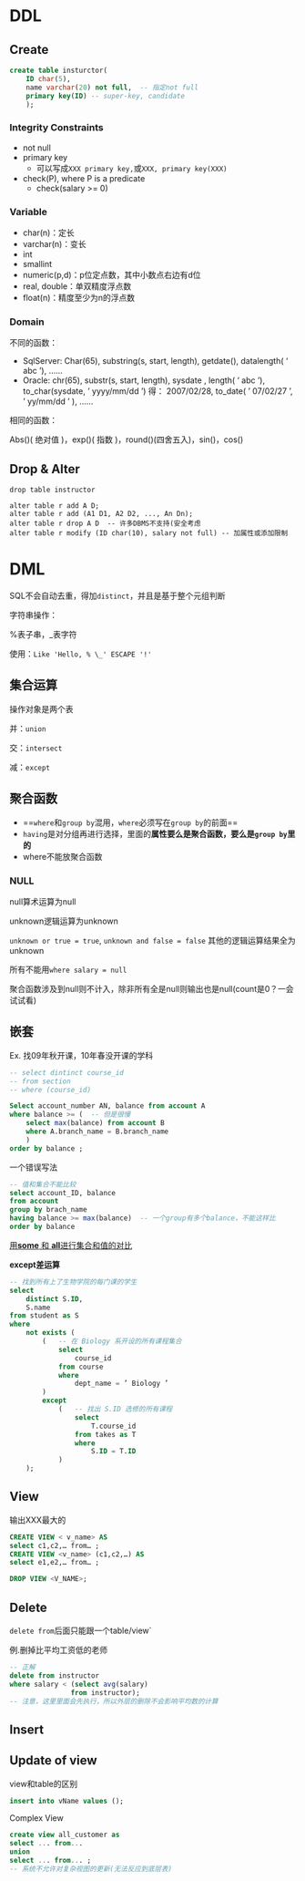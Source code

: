 # DDL

## Create

```sql
create table insturctor(
    ID char(5),
    name varchar(20) not full,	-- 指定not full
    primary key(ID)	-- super-key, candidate
	);
```

### Integrity Constraints

* not null
* primary key
    * 可以写成`XXX primary key,`或`XXX, primary key(XXX)`
* check(P), where P is a predicate
    * check(salary >= 0)

### Variable

* char(n)：定长
* varchar(n)：变长
* int
* smallint
* numeric(p,d)：p位定点数，其中小数点右边有d位
* real, double：单双精度浮点数
* float(n)：精度至少为n的浮点数

### Domain

不同的函数：

* SqlServer: Char(65), substring(s, start, length), getdate(), datalength( ‘ abc ’), ……
* Oracle: chr(65), substr(s, start, length), sysdate , length( ‘ abc ’), to_char(sysdate, ’ yyyy/mm/dd ’) 得： 2007/02/28, to_date( ’ 07/02/27 ’, ’ yy/mm/dd ’ ), ……

相同的函数：

Abs()( 绝对值 )，exp()( 指数 )，round()(四舍五入)，sin()，cos()

## Drop & Alter

```mysql
drop table instructor

alter table r add A D;
alter table r add (A1 D1, A2 D2, ..., An Dn);
alter table r drop A D	-- 许多DBMS不支持(安全考虑
alter table r modify (ID char(10), salary not full)	-- 加属性或添加限制
```



# DML

SQL不会自动去重，得加`distinct`，并且是基于整个元组判断

字符串操作：

%表子串，_表字符

使用：`Like 'Hello, % \_' ESCAPE '!'`



## 集合运算

操作对象是两个表

并：`union`

交：`intersect`

减：`except`



## 聚合函数

* ==`where`和`group by`混用，`where`必须写在`group by`的前面==
* `having`是对分组再进行选择，里面的**属性要么是聚合函数，要么是`group by`里的**
* where不能放聚合函数



### NULL

null算术运算为null

unknown逻辑运算为unknown

`unknown or true = true`, `unknown and false = false` 其他的逻辑运算结果全为unknown

所有不能用`where salary = null`



聚合函数涉及到null则不计入，除非所有全是null则输出也是null(count是0？一会试试看)



## 嵌套

Ex. 找09年秋开课，10年春没开课的学科

```sql
-- select dintinct course_id
-- from section
-- where (course_id)
```



```sql
Select account_number AN, balance from account A
where balance >= (	-- 但是很慢
    select max(balance) from account B
    where A.branch_name = B.branch_name
    )
order by balance ;
```

一个错误写法

```sql
-- 值和集合不能比较
select account_ID, balance
from account
group by brach_name
having balance >= max(balance)	-- 一个group有多个balance，不能这样比
order by balance
```

<u>用**some** 和 **all**进行集合和值的对比</u>



**except差运算**

```sql
-- 找到所有上了生物学院的每门课的学生
select
    distinct S.ID,
    S.name
from student as S
where
    not exists (
        (	-- 在 Biology 系开设的所有课程集合 
            select
                course_id
            from course
            where
                dept_name = ’ Biology ’
        )
        except
            (	-- 找出 S.ID 选修的所有课程
                select
                    T.course_id
                from takes as T
                where
                    S.ID = T.ID
            )
    );
```



## View

输出XXX最大的

```sql
CREATE VIEW < v_name> AS
select c1,c2,… from… ;
CREATE VIEW <v_name> (c1,c2,…) AS
select e1,e2,… from… ;

DROP VIEW <V_NAME>;
```



## Delete

`delete from`后面只能跟一个table/view`

例.删掉比平均工资低的老师

```sql
-- 正解
delete from instructor
where salary < (select avg(salary)
               from instructor);
-- 注意，这里里面会先执行，所以外层的删除不会影响平均数的计算
```



## Insert



## Update of view

view和table的区别

```sql
insert into vName values ();
```

Complex View

```sql
create view all_customer as
select ... from...
union
select ... from... ;
-- 系统不允许对复杂视图的更新(无法反应到底层表)
```

